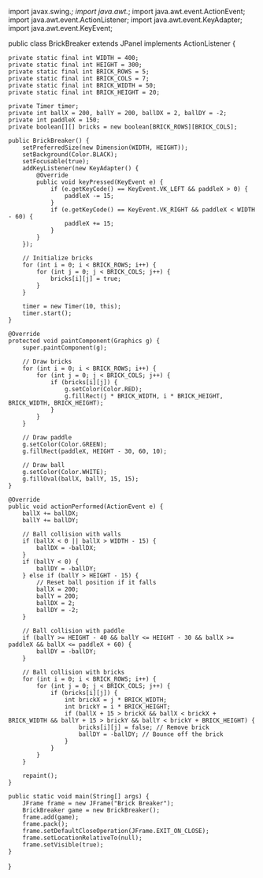 import javax.swing.*;
import java.awt.*;
import java.awt.event.ActionEvent;
import java.awt.event.ActionListener;
import java.awt.event.KeyAdapter;
import java.awt.event.KeyEvent;

public class BrickBreaker extends JPanel implements ActionListener {

    private static final int WIDTH = 400;
    private static final int HEIGHT = 300;
    private static final int BRICK_ROWS = 5;
    private static final int BRICK_COLS = 7;
    private static final int BRICK_WIDTH = 50;
    private static final int BRICK_HEIGHT = 20;

    private Timer timer;
    private int ballX = 200, ballY = 200, ballDX = 2, ballDY = -2;
    private int paddleX = 150;
    private boolean[][] bricks = new boolean[BRICK_ROWS][BRICK_COLS];

    public BrickBreaker() {
        setPreferredSize(new Dimension(WIDTH, HEIGHT));
        setBackground(Color.BLACK);
        setFocusable(true);
        addKeyListener(new KeyAdapter() {
            @Override
            public void keyPressed(KeyEvent e) {
                if (e.getKeyCode() == KeyEvent.VK_LEFT && paddleX > 0) {
                    paddleX -= 15;
                }
                if (e.getKeyCode() == KeyEvent.VK_RIGHT && paddleX < WIDTH - 60) {
                    paddleX += 15;
                }
            }
        });

        // Initialize bricks
        for (int i = 0; i < BRICK_ROWS; i++) {
            for (int j = 0; j < BRICK_COLS; j++) {
                bricks[i][j] = true;
            }
        }

        timer = new Timer(10, this);
        timer.start();
    }

    @Override
    protected void paintComponent(Graphics g) {
        super.paintComponent(g);

        // Draw bricks
        for (int i = 0; i < BRICK_ROWS; i++) {
            for (int j = 0; j < BRICK_COLS; j++) {
                if (bricks[i][j]) {
                    g.setColor(Color.RED);
                    g.fillRect(j * BRICK_WIDTH, i * BRICK_HEIGHT, BRICK_WIDTH, BRICK_HEIGHT);
                }
            }
        }

        // Draw paddle
        g.setColor(Color.GREEN);
        g.fillRect(paddleX, HEIGHT - 30, 60, 10);

        // Draw ball
        g.setColor(Color.WHITE);
        g.fillOval(ballX, ballY, 15, 15);
    }

    @Override
    public void actionPerformed(ActionEvent e) {
        ballX += ballDX;
        ballY += ballDY;

        // Ball collision with walls
        if (ballX < 0 || ballX > WIDTH - 15) {
            ballDX = -ballDX;
        }
        if (ballY < 0) {
            ballDY = -ballDY;
        } else if (ballY > HEIGHT - 15) {
            // Reset ball position if it falls
            ballX = 200;
            ballY = 200;
            ballDX = 2;
            ballDY = -2;
        }

        // Ball collision with paddle
        if (ballY >= HEIGHT - 40 && ballY <= HEIGHT - 30 && ballX >= paddleX && ballX <= paddleX + 60) {
            ballDY = -ballDY;
        }

        // Ball collision with bricks
        for (int i = 0; i < BRICK_ROWS; i++) {
            for (int j = 0; j < BRICK_COLS; j++) {
                if (bricks[i][j]) {
                    int brickX = j * BRICK_WIDTH;
                    int brickY = i * BRICK_HEIGHT;
                    if (ballX + 15 > brickX && ballX < brickX + BRICK_WIDTH && ballY + 15 > brickY && ballY < brickY + BRICK_HEIGHT) {
                        bricks[i][j] = false; // Remove brick
                        ballDY = -ballDY; // Bounce off the brick
                    }
                }
            }
        }

        repaint();
    }

    public static void main(String[] args) {
        JFrame frame = new JFrame("Brick Breaker");
        BrickBreaker game = new BrickBreaker();
        frame.add(game);
        frame.pack();
        frame.setDefaultCloseOperation(JFrame.EXIT_ON_CLOSE);
        frame.setLocationRelativeTo(null);
        frame.setVisible(true);
    }
}
